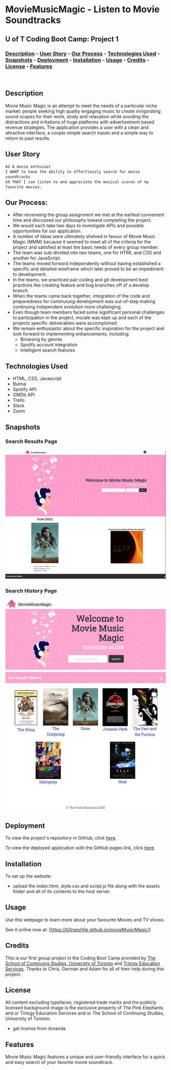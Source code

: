 
# <Your-Project-Title>MovieMusicMagic - Listen to Movie Soundtracks
## U of T Coding Boot Camp: Project 1 
### [Description](#description)  - [User Story](#user-story)  -  [Our Process](#our-process)  - [Technologies Used](#technologies-used)  - [Snapshots](#snapshots)  - [Deployment](#snapshots)  - [Installation](#installation)  - [Usage](#usage)  - [Credits](#credits)  - [License](#license) - [Features](#features)
&nbsp;
## Description

Movie Music Magic is an attempt to meet the needs of a particular niche market: people seeking high quality engaging music to create invigorating sound scapes for their work, study and relaxation while avoiding the distractions and irritations of huge platforms with advertisement based revenue strategies.
The application provides a user with a clean and attractive interface, a couple simple search inputs and a simple way to return to past results.

## User Story

```
AS A movie enthuiast
I WANT to have the ability to effortlessly search for movie soundtracks
SO THAT I can listen to and appreciate the musical scores of my favorite movies.
```

## Our Process:
- After receiveing the group assignment we met at the earliest convenient time and discussed our philosophy toward completing the project.
- We would each take two days to investigate APIs and possible opportunities for our application.
- A number of ideas were ultimately shelved in favour of Movie Music Magic (MMM) because it seemed to meet all of the criteria for the project and satisfied at least the basic needs of every group member.
- The team was sub-divided into two teams, one for HTML and CSS and another for JavaScript.
- The teams moved forward independently without having established a specific and detailed wireframe which later proved to be an impediment to development.
- In the teams, we practiced pair coding and git development best practices like creating feature and bug branches off of a develop branch.
- When the teams came back together, integration of the code and preparedness for continuiung development was out-of-step making continuing independent evolution more challenging.
- Even though team members faced some significant personal challenges to participation in the project, morale was kept up and each of the projects specific deliverables were accomplished.
- We remain enthusiastic about the specific inspiration for the project and look forward to implementing enhancements, including:
    - Browsing by genres
    - Spotify account integration
    - Intelligent search features

## Technologies Used

- HTML, CSS, Javascript
- Bulma
- Spotify API
- OMDb API
- Trello
- Slack
- Zoom

## Snapshots

### Search Results Page


![Homepage of Movie Music Magic](./assets/images/searchpage.jpg)

### Search History Page


![Homepage of Movie Music Magic](./assets/images/search-results.jpg)



## Deployment 

To view the project's repository in GitHub, click [here](https://github.com/H0RSESH0E/movieMusicMagic).

To view the deployed application with the GitHub pages link, click [here](https://h0rsesh0e.github.io/movieMusicMagic/).

## Installation
To set up the website:
 - upload the index.html, style.css and script.js file along with the assets folder and all of its contents to the host server. 
 
## Usage
Use this webpage to learn more about your favourite Movies and TV shows.

See it online now at: [https://h0rsesh0e.github.io/movieMusicMagic/]

## Credits
This is our first group project in the Coding Boot Camp provided by [The School of Continuing Studies, University of Toronto](https://learn.utoronto.ca/) and [Trilogy Education Services](https://www.trilogyed.com/). Thanks to Chris, German and Adam for all of their help during this project. 

## License
All content excluding typefaces, registered trade marks and the publicly licensed background image is the exclusive property of The Pink Elephants and or Tirlogy Education Services and or The School of Continuing Studies, University of Toronto.
- get license from Amanda

## Features
Movie Music Magic features a unique and user-friendly interface for a quick and easy search of your favorite movie soundtrack. 




